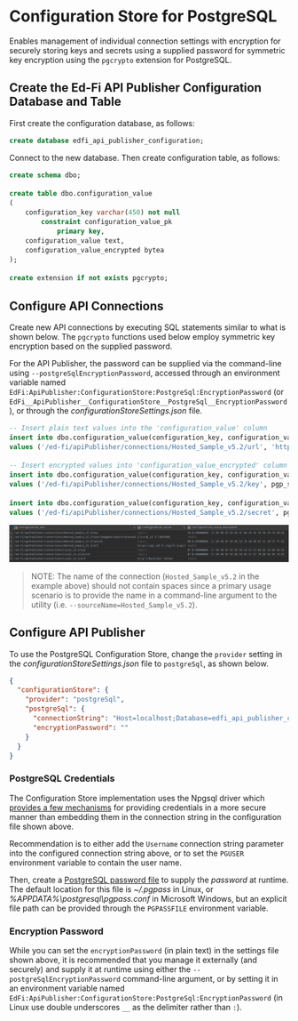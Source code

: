 # Configuration Store for PostgreSQL

Enables management of individual connection settings with encryption for securely storing keys and secrets using a supplied password for symmetric key encryption using the `pgcrypto` extension for PostgreSQL.

## Create the Ed-Fi API Publisher Configuration Database and Table

First create the configuration database, as follows:
```sql
create database edfi_api_publisher_configuration;
```
Connect to the new database. Then create configuration table, as follows:
```sql
create schema dbo;

create table dbo.configuration_value
(
    configuration_key varchar(450) not null
        constraint configuration_value_pk
            primary key,
    configuration_value text,
    configuration_value_encrypted bytea
);

create extension if not exists pgcrypto;
```

## Configure API Connections

Create new API connections by executing SQL statements similar to what is shown below. The `pgcrypto` functions used below employ symmetric key encryption based on the supplied password.

For the API Publisher, the password can be supplied via the command-line using `--postgreSqlEncryptionPassword`, accessed through an environment variable named `EdFi:ApiPublisher:ConfigurationStore:PostgreSql:EncryptionPassword` (or `EdFi__ApiPublisher__ConfigurationStore__PostgreSql__EncryptionPassword`), or through the _configurationStoreSettings.json_ file.

```sql
-- Insert plain text values into the 'configuration_value' column
insert into dbo.configuration_value(configuration_key, configuration_value)
values ('/ed-fi/apiPublisher/connections/Hosted_Sample_v5.2/url', 'https://api.ed-fi.org/v5.2/api/');

-- Insert encrypted values into 'configuration_value_encrypted' column
insert into dbo.configuration_value(configuration_key, configuration_value_encrypted)
values ('/ed-fi/apiPublisher/connections/Hosted_Sample_v5.2/key', pgp_sym_encrypt('RvcohKz9zHI4', 'my-secure-password'));

insert into dbo.configuration_value(configuration_key, configuration_value_encrypted)
values ('/ed-fi/apiPublisher/connections/Hosted_Sample_v5.2/secret', pgp_sym_encrypt('E1iEFusaNf81xzCxwHfbolkC', 'my-secure-password'));
```

![PostgreSQL Configuration Store](../../images/PostgreSql-configuration-store-example.png)

> NOTE: The name of the connection (`Hosted_Sample_v5.2` in the example above) should not contain spaces since a primary usage scenario is to provide the name in a command-line argument to the utility (i.e. `--sourceName=Hosted_Sample_v5.2`).

## Configure API Publisher

To use the PostgreSQL Configuration Store, change the `provider` setting in the _configurationStoreSettings.json_ file to `postgreSql`, as shown below.

```json
{
  "configurationStore": {
    "provider": "postgreSql",
    "postgreSql": {
      "connectionString": "Host=localhost;Database=edfi_api_publisher_configuration",
      "encryptionPassword": ""
    }
  }
}    
```

### PostgreSQL Credentials

The Configuration Store implementation uses the Npgsql driver which [provides a few mechanisms](https://www.npgsql.org/doc/connection-string-parameters.html) for providing credentials in a more secure manner than embedding them in the connection string in the configuration file shown above.

Recommendation is to either add the `Username` connection string parameter into the configured connection string above, or to set the `PGUSER` environment variable to contain the user name.

Then, create a [PostgreSQL password file](https://www.postgresql.org/docs/current/libpq-pgpass.html) to supply the _password_ at runtime. The default location for this file is _~/.pgpass_ in Linux, or _%APPDATA%\postgresql\pgpass.conf_ in Microsoft Windows, but an explicit file path can be provided through the `PGPASSFILE` environment variable.

### Encryption Password

While you can set the `encryptionPassword` (in plain text) in the settings file shown above, it is recommended that you manage it externally (and securely) and supply it at runtime using either the `--postgreSqlEncryptionPassword` command-line argument, or by setting it in an environment variable named `EdFi:ApiPublisher:ConfigurationStore:PostgreSql:EncryptionPassword` (in Linux use double underscores `__` as the delimiter rather than `:`).
